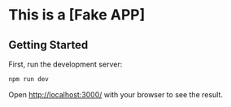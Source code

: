 # This is a [Fake APP]

## Getting Started

First, run the development server:

```bash copy
npm run dev
```

Open [http://localhost:3000/](http://localhost:3000/) with your browser to see the result.

